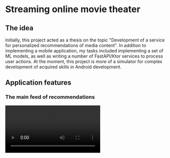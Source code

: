 # Streaming online movie theater
## The idea
Initially, this project acted as a thesis on the topic "Development of a service for personalized recommendations of media content". In addition to implementing a mobile application, my tasks included implementing a set of ML models, as well as writing a number of FastAPI/Ktor services to process user actions. At the moment, this project is more of a simulator for complex development of acquired skills in Android development.
## Application features
### The main feed of recommendations
<video src="[path_to_video.mp4](https://github.com/Daikeri/diploma-app/blob/master/readmecontent/card_detail_v2.mp4)" controls="controls" style="max-width: 100%; height: auto;">
    Your browser does not support the video tag.
</video>
